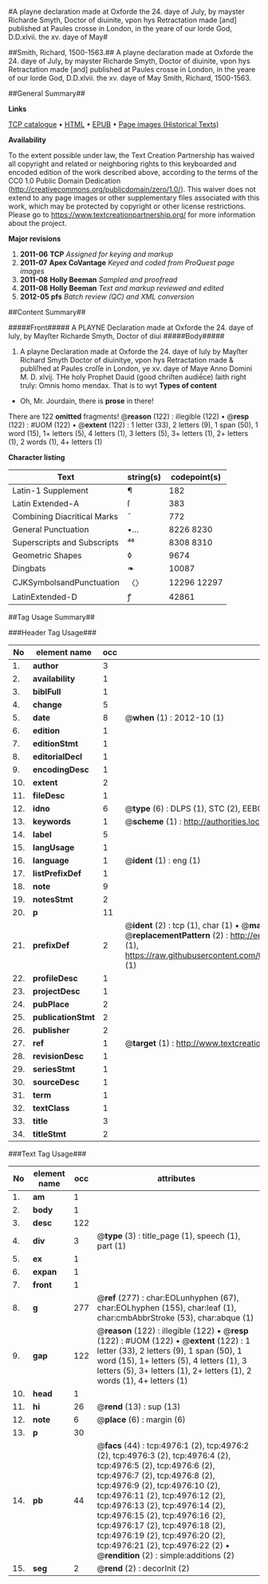 #A playne declaration made at Oxforde the 24. daye of July, by mayster Richarde Smyth, Doctor of diuinite, vpon hys Retractation made [and] published at Paules crosse in London, in the yeare of our lorde God, D.D.xlvii. the xv. daye of May#

##Smith, Richard, 1500-1563.##
A playne declaration made at Oxforde the 24. daye of July, by mayster Richarde Smyth, Doctor of diuinite, vpon hys Retractation made [and] published at Paules crosse in London, in the yeare of our lorde God, D.D.xlvii. the xv. daye of May
Smith, Richard, 1500-1563.

##General Summary##

**Links**

[TCP catalogue](http://www.ota.ox.ac.uk/tcp/)  • 
[HTML](http://tei.it.ox.ac.uk/tcp/Texts-HTML/free/A12/A12496.html)  • 
[EPUB](http://tei.it.ox.ac.uk/tcp/Texts-EPUB/free/A12/A12496.epub) • 
[Page images (Historical Texts)](https://historicaltexts.jisc.ac.uk/eebo-99840467e)

**Availability**

To the extent possible under law, the Text Creation Partnership has waived all copyright and related or neighboring rights to this keyboarded and encoded edition of the work described above, according to the terms of the CC0 1.0 Public Domain Dedication (http://creativecommons.org/publicdomain/zero/1.0/). This waiver does not extend to any page images or other supplementary files associated with this work, which may be protected by copyright or other license restrictions. Please go to https://www.textcreationpartnership.org/ for more information about the project.

**Major revisions**

1. __2011-06__ __TCP__ *Assigned for keying and markup*
1. __2011-07__ __Apex CoVantage__ *Keyed and coded from ProQuest page images*
1. __2011-08__ __Holly Beeman__ *Sampled and proofread*
1. __2011-08__ __Holly Beeman__ *Text and markup reviewed and edited*
1. __2012-05__ __pfs__ *Batch review (QC) and XML conversion*

##Content Summary##

#####Front#####
A PLAYNE Declaration made at Oxforde the 24. daye of Iuly, by Mayſter Richarde Smyth, Doctor of diui
#####Body#####

1. A playne Declaration made at Oxforde the 24. daye of Iuly by Mayſter Richard Smyth Doctor of diuinitye, vpon hys Retractation made & publiſhed at Paules croſſe in London, ye xv. daye of Maye Anno Domini M. D. xlvij.
THe holy Prophet Dauid (good chriſten audiēce) ſaith right truly: Omnis homo mendax. That is to wyt
**Types of content**

  * Oh, Mr. Jourdain, there is **prose** in there!

There are 122 **omitted** fragments! 
 @__reason__ (122) : illegible (122)  •  @__resp__ (122) : #UOM (122)  •  @__extent__ (122) : 1 letter (33), 2 letters (9), 1 span (50), 1 word (15), 1+ letters (5), 4 letters (1), 3 letters (5), 3+ letters (1), 2+ letters (1), 2 words (1), 4+ letters (1)

**Character listing**


|Text|string(s)|codepoint(s)|
|---|---|---|
|Latin-1 Supplement|¶|182|
|Latin Extended-A|ſ|383|
|Combining             Diacritical Marks|̄|772|
|General Punctuation|•…|8226 8230|
|Superscripts             and Subscripts|⁴⁶|8308 8310|
|Geometric Shapes|◊|9674|
|Dingbats|❧|10087|
|CJKSymbolsandPunctuation|〈〉|12296 12297|
|LatinExtended-D|ꝭ|42861|

##Tag Usage Summary##

###Header Tag Usage###

|No|element name|occ|attributes|
|---|---|---|---|
|1.|__author__|3||
|2.|__availability__|1||
|3.|__biblFull__|1||
|4.|__change__|5||
|5.|__date__|8| @__when__ (1) : 2012-10 (1)|
|6.|__edition__|1||
|7.|__editionStmt__|1||
|8.|__editorialDecl__|1||
|9.|__encodingDesc__|1||
|10.|__extent__|2||
|11.|__fileDesc__|1||
|12.|__idno__|6| @__type__ (6) : DLPS (1), STC (2), EEBO-CITATION (1), PROQUEST (1), VID (1)|
|13.|__keywords__|1| @__scheme__ (1) : http://authorities.loc.gov/ (1)|
|14.|__label__|5||
|15.|__langUsage__|1||
|16.|__language__|1| @__ident__ (1) : eng (1)|
|17.|__listPrefixDef__|1||
|18.|__note__|9||
|19.|__notesStmt__|2||
|20.|__p__|11||
|21.|__prefixDef__|2| @__ident__ (2) : tcp (1), char (1)  •  @__matchPattern__ (2) : ([0-9\-]+):([0-9IVX]+) (1), (.+) (1)  •  @__replacementPattern__ (2) : http://eebo.chadwyck.com/downloadtiff?vid=$1&page=$2 (1), https://raw.githubusercontent.com/textcreationpartnership/Texts/master/tcpchars.xml#$1 (1)|
|22.|__profileDesc__|1||
|23.|__projectDesc__|1||
|24.|__pubPlace__|2||
|25.|__publicationStmt__|2||
|26.|__publisher__|2||
|27.|__ref__|1| @__target__ (1) : http://www.textcreationpartnership.org/docs/. (1)|
|28.|__revisionDesc__|1||
|29.|__seriesStmt__|1||
|30.|__sourceDesc__|1||
|31.|__term__|1||
|32.|__textClass__|1||
|33.|__title__|3||
|34.|__titleStmt__|2||


###Text Tag Usage###

|No|element name|occ|attributes|
|---|---|---|---|
|1.|__am__|1||
|2.|__body__|1||
|3.|__desc__|122||
|4.|__div__|3| @__type__ (3) : title_page (1), speech (1), part (1)|
|5.|__ex__|1||
|6.|__expan__|1||
|7.|__front__|1||
|8.|__g__|277| @__ref__ (277) : char:EOLunhyphen (67), char:EOLhyphen (155), char:leaf (1), char:cmbAbbrStroke (53), char:abque (1)|
|9.|__gap__|122| @__reason__ (122) : illegible (122)  •  @__resp__ (122) : #UOM (122)  •  @__extent__ (122) : 1 letter (33), 2 letters (9), 1 span (50), 1 word (15), 1+ letters (5), 4 letters (1), 3 letters (5), 3+ letters (1), 2+ letters (1), 2 words (1), 4+ letters (1)|
|10.|__head__|1||
|11.|__hi__|26| @__rend__ (13) : sup (13)|
|12.|__note__|6| @__place__ (6) : margin (6)|
|13.|__p__|30||
|14.|__pb__|44| @__facs__ (44) : tcp:4976:1 (2), tcp:4976:2 (2), tcp:4976:3 (2), tcp:4976:4 (2), tcp:4976:5 (2), tcp:4976:6 (2), tcp:4976:7 (2), tcp:4976:8 (2), tcp:4976:9 (2), tcp:4976:10 (2), tcp:4976:11 (2), tcp:4976:12 (2), tcp:4976:13 (2), tcp:4976:14 (2), tcp:4976:15 (2), tcp:4976:16 (2), tcp:4976:17 (2), tcp:4976:18 (2), tcp:4976:19 (2), tcp:4976:20 (2), tcp:4976:21 (2), tcp:4976:22 (2)  •  @__rendition__ (2) : simple:additions (2)|
|15.|__seg__|2| @__rend__ (2) : decorInit (2)|
